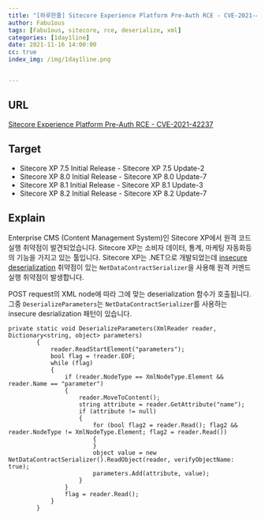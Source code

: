 ```yaml
---
title: "[하루한줄] Sitecore Experience Platform Pre-Auth RCE - CVE-2021-42237"
author: Fabu1ous
tags: [Fabu1ous, sitecore, rce, deserialize, xml]
categories: [1day1line]
date: 2021-11-16 14:00:00
cc: true
index_img: /img/1day1line.png


---
```




## URL

[Sitecore Experience Platform Pre-Auth RCE - CVE-2021-42237](https://blog.assetnote.io/2021/11/02/sitecore-rce/)



## **Target**

- Sitecore XP 7.5 Initial Release - Sitecore XP 7.5 Update-2
- Sitecore XP 8.0 Initial Release - Sitecore XP 8.0 Update-7
- Sitecore XP 8.1 Initial Release - Sitecore XP 8.1 Update-3
- Sitecore XP 8.2 Initial Release - Sitecore XP 8.2 Update-7



## **Explain**

Enterprise CMS (Content Management System)인 Sitecore XP에서 원격 코드 실행 취약점이 발견되었습니다. Sitecore XP는 소비자 데이터, 통계, 마케팅 자동화등의 기능을 가지고 있는 툴입니다. Sitecore XP는 .NET으로 개발되었는데 [insecure deserialization](https://docs.microsoft.com/en-us/dotnet/fundamentals/code-analysis/quality-rules/ca2310) 취약점이 있는 `NetDataContractSerializer`을 사용해 원격 커멘드 실행 취약점이 발생합니다.

POST request의 XML node에 따라 그에 맞는 deserialization 함수가 호출됩니다. 그중 `DeserializeParameters`는 `NetDataContractSerializer`를 사용하는 insecure desrialization 패턴이 있습니다.

```
private static void DeserializeParameters(XmlReader reader, Dictionary<string, object> parameters)
		{
			reader.ReadStartElement("parameters");
			bool flag = !reader.EOF;
			while (flag)
			{
				if (reader.NodeType == XmlNodeType.Element && reader.Name == "parameter")
				{
					reader.MoveToContent();
					string attribute = reader.GetAttribute("name");
					if (attribute != null)
					{
						for (bool flag2 = reader.Read(); flag2 && reader.NodeType != XmlNodeType.Element; flag2 = reader.Read())
						{
						}
						object value = new NetDataContractSerializer().ReadObject(reader, verifyObjectName: true);
						parameters.Add(attribute, value);
					}
				}
				flag = reader.Read();
			}
		}
```